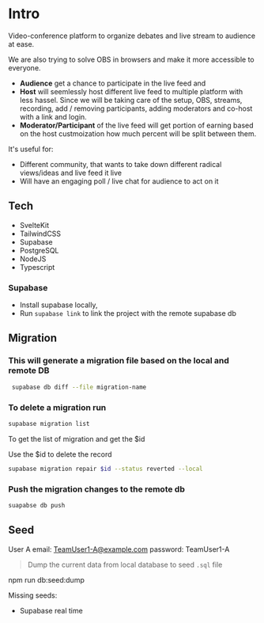 # Intro

Video-conference platform to organize debates and live stream to audience at ease.

We are also trying to solve OBS in browsers and make it more accessible to everyone.

- **Audience** get a chance to participate in the live feed and
- **Host** will seemlessly host different live feed to multiple platform with less hassel.
  Since we will be taking care of the setup, OBS, streams, recording, add / removing participants, adding moderators and co-host with a link and login.
- **Moderator/Participant** of the live feed will get portion of earning based on the host custmoization how much percent will be split between them.

It's useful for:

- Different community, that wants to take down different radical views/ideas and live feed it live
- Will have an engaging poll / live chat for audience to act on it

## Tech

- SvelteKit
- TailwindCSS
- Supabase
- PostgreSQL
- NodeJS
- Typescript

### Supabase

- Install supabase locally,
- Run `supabase link` to link the project with the remote supabase db

## Migration

### This will generate a migration file based on the local and remote DB

```sh
 supabase db diff --file migration-name
```

### To delete a migration run

```sh
supabase migration list
```

To get the list of migration and get the $id

Use the $id to delete the record

```sh
supabase migration repair $id --status reverted --local
```

### Push the migration changes to the remote db

```sh
suapabse db push
```

## Seed

User A
email: <TeamUser1-A@example.com>
password: TeamUser1-A

> Dump the current data from local database to seed `.sql` file

npm run db:seed:dump

Missing seeds:

- Supabase real time
